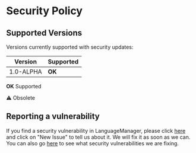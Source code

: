 # Security Policy

## Supported Versions

Versions currently supported with security updates:

| Version    | Supported          |
| ---------- | ------------------ |
| 1.0-ALPHA  | **OK**             |

**OK** Supported

:warning: Obsolete

## Reporting a vulnerability

If you find a security vulnerability in LanguageManager, please click [here](https://github.com/MisterPython581/language-manager/issues/) and click on "New Issue" to tell us about it.
We will fix it as soon as we can. You can also go [here](https://github.com/MisterPython581/language-manager/security/advisories/) to see what security vulnerabilities we are fixing.